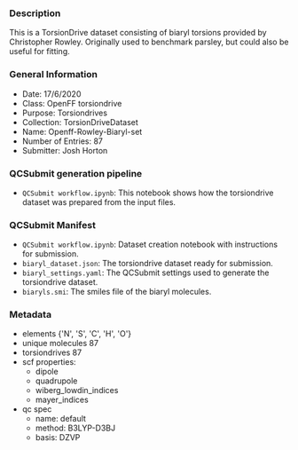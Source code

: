 ### Description

This is a TorsionDrive dataset consisting of biaryl torsions provided by Christopher Rowley. Originally used to benchmark parsley, but could also be useful for fitting. 

### General Information
 - Date: 17/6/2020
 - Class: OpenFF torsiondrive 
 - Purpose: Torsiondrives 
 - Collection: TorsionDriveDataset
 - Name: Openff-Rowley-Biaryl-set
 - Number of Entries: 87
 - Submitter: Josh Horton
 
 ### QCSubmit generation pipeline
 - `QCSubmit workflow.ipynb`: This notebook shows how the torsiondrive dataset was prepared from the input files. 
 
 ### QCSubmit Manifest
- `QCSubmit workflow.ipynb`: Dataset creation notebook with instructions for submission.
- `biaryl_dataset.json`: The torsiondrive dataset ready for submission.
- `biaryl_settings.yaml`: The QCSubmit settings used to generate the torsiondrive dataset.
- `biaryls.smi`: The smiles file of the biaryl molecules.
 
 
 ### Metadata
- elements {'N', 'S', 'C', 'H', 'O'}
- unique molecules 87
- torsiondrives 87
- scf properties:
    - dipole
    - quadrupole
    - wiberg_lowdin_indices
    - mayer_indices
- qc spec
    - name: default
    - method: B3LYP-D3BJ
    - basis: DZVP
    

 